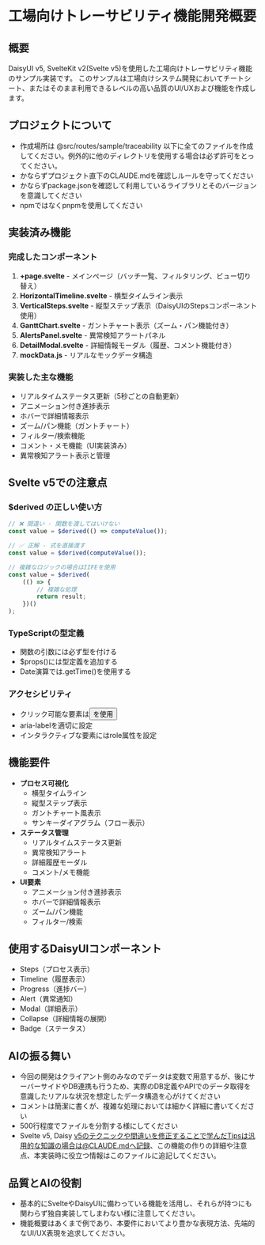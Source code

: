 # 工場向けトレーサビリティ機能開発概要

## 概要

DaisyUI v5, SvelteKit v2(Svelte v5)を使用した工場向けトレーサビリティ機能のサンプル実装です。
このサンプルは工場向けシステム開発においてチートシート、またはそのまま利用できるレベルの高い品質のUI/UXおよび機能を作成します。

## プロジェクトについて

- 作成場所は @src/routes/sample/traceability 以下に全てのファイルを作成してください。例外的に他のディレクトリを使用する場合は必ず許可をとってください。
- かならずプロジェクト直下のCLAUDE.mdを確認しルールを守ってください
- かならずpackage.jsonを確認して利用しているライブラリとそのバージョンを意識してください
- npmではなくpnpmを使用してください

## 実装済み機能

### 完成したコンポーネント

1. **+page.svelte** - メインページ（バッチ一覧、フィルタリング、ビュー切り替え）
2. **HorizontalTimeline.svelte** - 横型タイムライン表示
3. **VerticalSteps.svelte** - 縦型ステップ表示（DaisyUIのStepsコンポーネント使用）
4. **GanttChart.svelte** - ガントチャート表示（ズーム・パン機能付き）
5. **AlertsPanel.svelte** - 異常検知アラートパネル
6. **DetailModal.svelte** - 詳細情報モーダル（履歴、コメント機能付き）
7. **mockData.js** - リアルなモックデータ構造

### 実装した主な機能

- リアルタイムステータス更新（5秒ごとの自動更新）
- アニメーション付き進捗表示
- ホバーで詳細情報表示
- ズーム/パン機能（ガントチャート）
- フィルター/検索機能
- コメント・メモ機能（UI実装済み）
- 異常検知アラート表示と管理

## Svelte v5での注意点

### $derived の正しい使い方

```javascript
// ❌ 間違い - 関数を渡してはいけない
const value = $derived(() => computeValue());

// ✅ 正解 - 式を直接渡す
const value = $derived(computeValue());

// 複雑なロジックの場合はIIFEを使用
const value = $derived(
	(() => {
		// 複雑な処理
		return result;
	})()
);
```

### TypeScriptの型定義

- 関数の引数には必ず型を付ける
- $props()には型定義を追加する
- Date演算では.getTime()を使用する

### アクセシビリティ

- クリック可能な要素は<button>を使用
- aria-labelを適切に設定
- インタラクティブな要素にはrole属性を設定

## 機能要件

- **プロセス可視化**
  - 横型タイムライン
  - 縦型ステップ表示
  - ガントチャート風表示
  - サンキーダイアグラム（フロー表示）
- **ステータス管理**
  - リアルタイムステータス更新
  - 異常検知アラート
  - 詳細履歴モーダル
  - コメント/メモ機能
- **UI要素**
  - アニメーション付き進捗表示
  - ホバーで詳細情報表示
  - ズーム/パン機能
  - フィルター/検索

## 使用するDaisyUIコンポーネント

- Steps（プロセス表示）
- Timeline（履歴表示）
- Progress（進捗バー）
- Alert（異常通知）
- Modal（詳細表示）
- Collapse（詳細情報の展開）
- Badge（ステータス）

## AIの振る舞い

- 今回の開発はクライアント側のみなのでデータは変数で用意するが、後にサーバーサイドやDB連携も行うため、実際のDB定義やAPIでのデータ取得を意識したリアルな状況を想定したデータ構造を心がけてください
- コメントは簡潔に書くが、複雑な処理においては細かく詳細に書いてください
- 500行程度でファイルを分割する様にしてください
- Svelte v5, Daisy v5のテクニックや間違いを修正することで学んだTipsは汎用的な知識の場合は@CLAUDE.mdへ記録、この機能の作りの詳細や注意点、本実装時に役立つ情報はこのファイルに追記してください。

## 品質とAIの役割

- 基本的にSvelteやDaisyUIに備わっている機能を活用し、それらが持つにも関わらず独自実装してしまわない様に注意してください。
- 機能概要はあくまで例であり、本要件においてより豊かな表現方法、先端的なUI/UX表現を追求してください。
